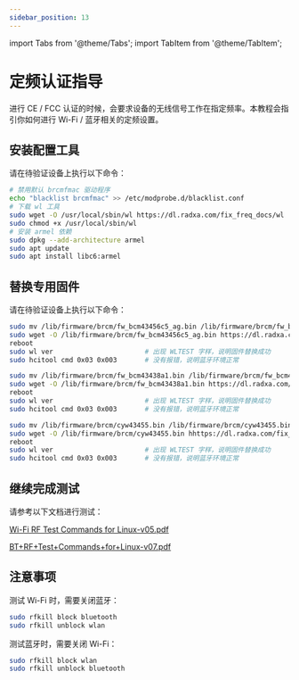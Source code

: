 ```yaml
---
sidebar_position: 13
---
```


import Tabs from '@theme/Tabs';
import TabItem from '@theme/TabItem';

# 定频认证指导

进行 CE / FCC 认证的时候，会要求设备的无线信号工作在指定频率。本教程会指引你如何进行 Wi-Fi / 蓝牙相关的定频设置。

## 安装配置工具

请在待验证设备上执行以下命令：

```bash
# 禁用默认 brcmfmac 驱动程序
echo "blacklist brcmfmac" >> /etc/modprobe.d/blacklist.conf
# 下载 wl 工具
sudo wget -O /usr/local/sbin/wl https://dl.radxa.com/fix_freq_docs/wl
sudo chmod +x /usr/local/sbin/wl
# 安装 armel 依赖
sudo dpkg --add-architecture armel
sudo apt update
sudo apt install libc6:armel
```

## 替换专用固件

请在待验证设备上执行以下命令：

<Tabs groupId="module" queryString>
<TabItem value="ap6256" label="AP6256" default>

```bash
sudo mv /lib/firmware/brcm/fw_bcm43456c5_ag.bin /lib/firmware/brcm/fw_bcm43456c5_ag.bin.bak
sudo wget -O /lib/firmware/brcm/fw_bcm43456c5_ag.bin https://dl.radxa.com/fix_freq_docs/ap6256/fw_bcm43456c5_ag_mfg.bin
reboot
sudo wl ver                       # 出现 WLTEST 字样，说明固件替换成功
sudo hcitool cmd 0x03 0x003       # 没有报错，说明蓝牙环境正常
```

</TabItem>

<TabItem value="ap6212" label="AP6212">

```bash
sudo mv /lib/firmware/brcm/fw_bcm43438a1.bin /lib/firmware/brcm/fw_bcm43438a1.bin.bak
sudo wget -O /lib/firmware/brcm/fw_bcm43438a1.bin https://dl.radxa.com/fix_freq_docs/ap6212/fw_bcm43438a1_mfg.bin
reboot
sudo wl ver                       # 出现 WLTEST 字样，说明固件替换成功
sudo hcitool cmd 0x03 0x003       # 没有报错，说明蓝牙环境正常
```

</TabItem>

<TabItem value="cm256" label="AW-CM256SM">

```bash
sudo mv /lib/firmware/brcm/cyw43455.bin /lib/firmware/brcm/cyw43455.bin.bak
sudo wget -O /lib/firmware/brcm/cyw43455.bin hhttps://dl.radxa.com/fix_freq_docs/cm256/cyw43455-mfgtest-7.45.100.18.bin
reboot
sudo wl ver                       # 出现 WLTEST 字样，说明固件替换成功
sudo hcitool cmd 0x03 0x003       # 没有报错，说明蓝牙环境正常
```

</TabItem>
</Tabs>

## 继续完成测试

请参考以下文档进行测试：

[Wi-Fi RF Test Commands for Linux-v05.pdf](https://dl.radxa.com/fix_freq_docs/Wi-Fi+RF+Test+Commands+for+Linux_BCM4339-v05.pdf)

[BT+RF+Test+Commands+for+Linux-v07.pdf](https://dl.radxa.com/fix_freq_docs/BT+RF+Test+Commands+for+Linux-v07.pdf)

## 注意事项

测试 Wi-Fi 时，需要关闭蓝牙：

```bash
sudo rfkill block bluetooth
sudo rfkill unblock wlan
```

测试蓝牙时，需要关闭 Wi-Fi：

```bash
sudo rfkill block wlan
sudo rfkill unblock bluetooth
```
